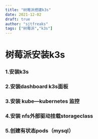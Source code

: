 ```yaml
---
title: "树莓派搭建k3s"
date: 2021-12-02
draft: true
author: "sjtfreaks"
tags: ["树莓派","k3s"]
---
```


# 树莓派安装k3s
### 1.安装k3s

### 2.安装dashboard k3s面板

### 3.安装 kube—kubernetes 监控

### 4.安装 nfs外部驱动挂载storageclass

### 5.创建有状态pods（mysql）